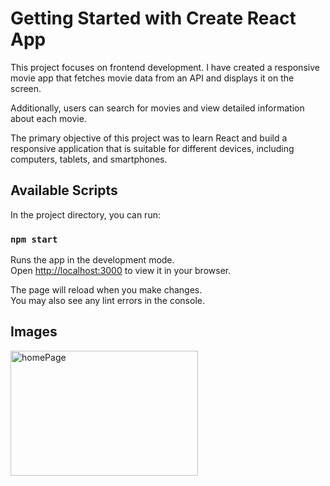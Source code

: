 # Getting Started with Create React App

This project focuses on frontend development. 
I have created a responsive movie app that fetches movie data from an API and displays it on the screen. 

Additionally, users can search for movies and view detailed information about each movie. 

The primary objective of this project was to learn React and build a responsive application that is suitable for different devices, including computers, tablets, and smartphones.

## Available Scripts

In the project directory, you can run:

### `npm start`

Runs the app in the development mode.\
Open [http://localhost:3000](http://localhost:3000) to view it in your browser.

The page will reload when you make changes.\
You may also see any lint errors in the console.

## Images

<img src="[https://example.com/image.jpg](https://github.com/KoralElbaz/Movie-App/blob/master/images_readme/homePage_desktop.PNG)" alt="homePage" style="width: 300px; height: 200px;">


